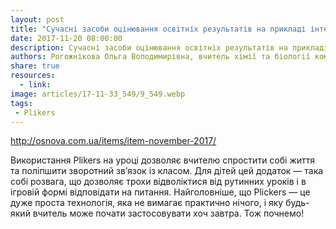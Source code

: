 ```yaml
---
layout: post
title: "Сучасні засоби оцінювання освітніх результатів на прикладі інтерактивного ресурсу Plikers"
date: 2017-11-20 08:00:00
description: Сучасні засоби оцінювання освітніх результатів на прикладі інтерактивного ресурсу Plikers
authors: Рогожнікова Ольга Володимирівна, вчитель хімії та біології комунального закладу освіти «Навчально-виховний комплекс № 148» Спеціалізована школа-дошкільний навчальний заклад (ясла-садок) «Планета Щастя» Дніпровської міської ради
share: true
resources:
  - link:
image: articles/17-11-33_549/9_549.webp
tags:
 - Plikers
---
```


<http://osnova.com.ua/items/item-november-2017/>

Використання Plikers на уроці дозволяє вчителю спростити собі життя та поліпшити зворотний зв’язок із класом. Для дітей цей додаток — така собі розвага, що дозволяє трохи відволіктися від рутинних уроків і в ігровій формі відповідати на питання. Найголовніше, що Plickers — це дуже проста технологія, яка не вимагає практично нічого, і яку будь-який вчитель може почати застосовувати хоч завтра. Тож почнемо!
